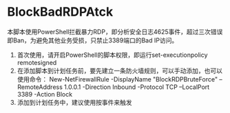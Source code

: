 # BlockBadRDPAtck
本脚本使用PowerShell拦截暴力RDP，即分析安全日志4625事件，超过三次错误即Ban，为避免其他业务受损，只禁止3389端口的Bad IP访问。
1. 首次使用，请开启PowerShell的脚本权限，即运行set-executionpolicy remotesigned
2. 在添加脚本到计划任务前，要先建立一条防火墙规则，可以手动添加，也可以使用命令：
New-NetFirewallRule -DisplayName "BlockRDPBruteForce" –RemoteAddress 1.0.0.1 -Direction Inbound -Protocol TCP –LocalPort 3389 -Action Block
3. 添加到计划任务中，建议使用按事件来触发

